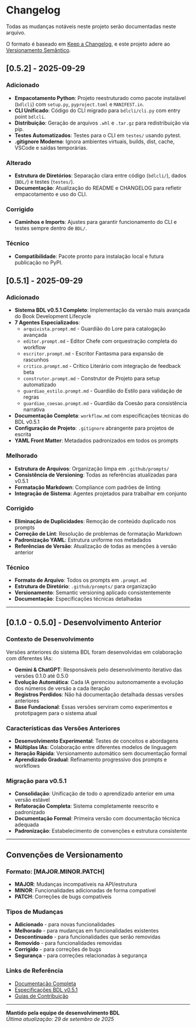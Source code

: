# Changelog

Todas as mudanças notáveis neste projeto serão documentadas neste arquivo.

O formato é baseado em [Keep a Changelog](https://keepachangelog.com/pt-BR/1.0.0/),
e este projeto adere ao [Versionamento Semântico](https://semver.org/lang/pt-BR/).

## [0.5.2] - 2025-09-29

### Adicionado

- **Empacotamento Python**: Projeto reestruturado como pacote instalável (`bdlcli`) com `setup.py`, `pyproject.toml` e `MANIFEST.in`.
- **CLI Unificado**: Código do CLI migrado para `bdlcli/cli.py` com entry point `bdlcli`.
- **Distribuição**: Geração de arquivos `.whl` e `.tar.gz` para redistribuição via pip.
- **Testes Automatizados**: Testes para o CLI em `testes/` usando pytest.
- **.gitignore Moderno**: Ignora ambientes virtuais, builds, dist, cache, VSCode e saídas temporárias.

### Alterado

- **Estrutura de Diretórios**: Separação clara entre código (`bdlcli/`), dados (`BDL/`) e testes (`testes/`).
- **Documentação**: Atualização do README e CHANGELOG para refletir empacotamento e uso do CLI.

### Corrigido

- **Caminhos e Imports**: Ajustes para garantir funcionamento do CLI e testes sempre dentro de `BDL/`.

### Técnico

- **Compatibilidade**: Pacote pronto para instalação local e futura publicação no PyPI.

## [0.5.1] - 2025-09-29

### Adicionado

- **Sistema BDL v0.5.1 Completo**: Implementação da versão mais avançada do Book Development Lifecycle
- **7 Agentes Especializados**:
  - `arquivista.prompt.md` - Guardião do Lore para catalogação avançada
  - `editor.prompt.md` - Editor Chefe com orquestração completa do workflow
  - `escritor.prompt.md` - Escritor Fantasma para expansão de rascunhos
  - `critico.prompt.md` - Crítico Literário com integração de feedback beta
  - `construtor.prompt.md` - Construtor de Projeto para setup automatizado
  - `guardiao_estilo.prompt.md` - Guardião do Estilo para validação de regras
  - `guardiao_coesao.prompt.md` - Guardião da Coesão para consistência narrativa
- **Documentação Completa**: `workflow.md` com especificações técnicas do BDL v0.5.1
- **Configuração de Projeto**: `.gitignore` abrangente para projetos de escrita
- **YAML Front Matter**: Metadados padronizados em todos os prompts

### Melhorado

- **Estrutura de Arquivos**: Organização limpa em `.github/prompts/`
- **Consistência de Versioning**: Todas as referências atualizadas para v0.5.1
- **Formatação Markdown**: Compliance com padrões de linting
- **Integração de Sistema**: Agentes projetados para trabalhar em conjunto

### Corrigido

- **Eliminação de Duplicidades**: Remoção de conteúdo duplicado nos prompts
- **Correção de Lint**: Resolução de problemas de formatação Markdown
- **Padronização YAML**: Estrutura uniforme nos metadados
- **Referências de Versão**: Atualização de todas as menções à versão anterior

### Técnico

- **Formato de Arquivo**: Todos os prompts em `.prompt.md`
- **Estrutura de Diretório**: `.github/prompts/` para organização
- **Versionamento**: Semantic versioning aplicado consistentemente
- **Documentação**: Especificações técnicas detalhadas

---

## [0.1.0 - 0.5.0] - Desenvolvimento Anterior

### Contexto de Desenvolvimento

Versões anteriores do sistema BDL foram desenvolvidas em colaboração com diferentes IAs:

- **Gemini & ChatGPT**: Responsáveis pelo desenvolvimento iterativo das versões 0.1.0 até 0.5.0
- **Evolução Automática**: Cada IA gerenciou autonomamente a evolução dos números de versão a cada iteração
- **Registros Perdidos**: Não há documentação detalhada dessas versões anteriores
- **Base Fundacional**: Essas versões serviram como experimentos e prototipagem para o sistema atual

### Características das Versões Anteriores

- **Desenvolvimento Experimental**: Testes de conceitos e abordagens
- **Múltiplas IAs**: Colaboração entre diferentes modelos de linguagem
- **Iteração Rápida**: Versionamento automático sem documentação formal
- **Aprendizado Gradual**: Refinamento progressivo dos prompts e workflows

### Migração para v0.5.1

- **Consolidação**: Unificação de todo o aprendizado anterior em uma versão estável
- **Refatoração Completa**: Sistema completamente reescrito e padronizado
- **Documentação Formal**: Primeira versão com documentação técnica adequada
- **Padronização**: Estabelecimento de convenções e estrutura consistente

---

## Convenções de Versionamento

### Formato: [MAJOR.MINOR.PATCH]

- **MAJOR**: Mudanças incompatíveis na API/estrutura
- **MINOR**: Funcionalidades adicionadas de forma compatível
- **PATCH**: Correções de bugs compatíveis

### Tipos de Mudanças

- **Adicionado** - para novas funcionalidades
- **Melhorado** - para mudanças em funcionalidades existentes
- **Descontinuado** - para funcionalidades que serão removidas
- **Removido** - para funcionalidades removidas
- **Corrigido** - para correções de bugs
- **Segurança** - para correções relacionadas à segurança

### Links de Referência

- [Documentação Completa](workflow.md)
- [Especificações BDL v0.5.1](https://github.com/usuario/projeto/releases/tag/v0.5.1)
- [Guias de Contribuição](CONTRIBUTING.md)

---

**Mantido pela equipe de desenvolvimento BDL**  
*Última atualização: 29 de setembro de 2025*

